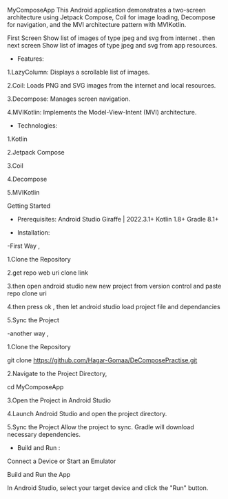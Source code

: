 MyComposeApp
This Android application demonstrates a two-screen architecture using Jetpack Compose, Coil for image loading, Decompose for navigation, and the MVI architecture pattern with MVIKotlin.

First Screen Show list of images of type jpeg and svg from internet . then next screen Show list of images of type jpeg and svg from app resources.


* Features:

1.LazyColumn: Displays a scrollable list of images.

2.Coil: Loads PNG and SVG images from the internet and local resources.

3.Decompose: Manages screen navigation.

4.MVIKotlin: Implements the Model-View-Intent (MVI) architecture.


* Technologies:

1.Kotlin

2.Jetpack Compose

3.Coil

4.Decompose

5.MVIKotlin

Getting Started

* Prerequisites:
Android Studio Giraffe | 2022.3.1+
Kotlin 1.8+
Gradle 8.1+


* Installation:

-First Way ,

1.Clone the Repository

2.get repo web uri clone link 

3.then open android studio new  new project from version control and paste repo clone uri 

4.then press ok , then let android studio load project file and dependancies

5.Sync the Project


-another way ,

1.Clone the Repository

git clone https://github.com/Hagar-Gomaa/DeComposePractise.git

2.Navigate to the Project Directory,

cd MyComposeApp

3.Open the Project in Android Studio

4.Launch Android Studio and open the project directory.

5.Sync the Project Allow the project to sync. Gradle will download necessary dependencies.


* Build and Run :

Connect a Device or Start an Emulator

Build and Run the App

In Android Studio, select your target device and click the "Run" button.

